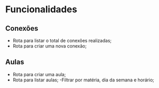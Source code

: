 # Funcionalidades 

## Conexões

- Rota para listar o total de conexões realizadas;
- Rota para criar uma nova conexão;



## Aulas

- Rota para criar uma aula;
- Rota para listar aulas;
    -Filtrar por matéria, dia da semana e horário;
